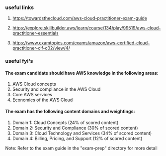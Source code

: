 ### useful links

1. https://towardsthecloud.com/aws-cloud-practitioner-exam-guide

2. https://explore.skillbuilder.aws/learn/course/134/play/99519/aws-cloud-practitioner-essentials

3. https://www.examtopics.com/exams/amazon/aws-certified-cloud-practitioner-clf-c02/view/4/


### useful fyi's

#### The exam candidate should have AWS knowledge in the following areas:
1. AWS Cloud concepts
2. Security and compliance in the AWS Cloud
3. Core AWS services
4. Economics of the AWS Cloud

#### The exam has the following content domains and weightings:
1. Domain 1: Cloud Concepts (24% of scored content)
2. Domain 2: Security and Compliance (30% of scored content)
3. Domain 3: Cloud Technology and Services (34% of scored content)
4. Domain 4: Billing, Pricing, and Support (12% of scored content)

Note: Refer to the exam guide in the "exam-prep" directory for more detail